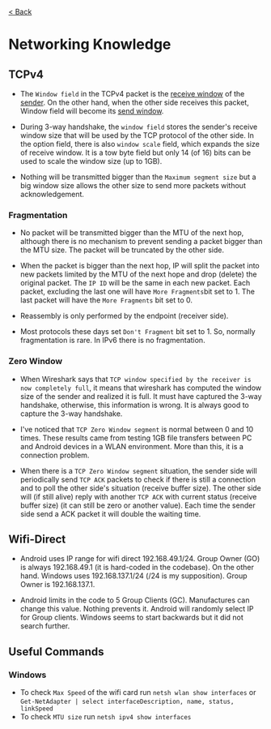 [< Back](https://github.com/brlebtag/My-Commonplace-Book)

# Networking Knowledge

## TCPv4
* The `Window field` in the TCPv4 packet is the <ins>receive window</ins> of the <ins>sender</ins>. On the other hand, when the other side receives this packet, Window field will become its <ins>send window</ins>.

* During 3-way handshake, the `window field` stores the sender's receive window size that will be used by the TCP protocol of the other side. In the option field, there is also `window scale` field, which expands the size of receive window. It is a tow byte field but only 14 (of 16) bits can be used to scale the window size (up to 1GB).

* Nothing will be transmitted bigger than the `Maximum segment size` but a big window size allows the other size to send more packets without acknowledgement.

### Fragmentation
* No packet will be transmitted bigger than the MTU of the next hop, although there is no mechanism to prevent sending a packet bigger than the MTU size. The packet will be truncated by the other side.

* When the packet is bigger than the next hop, IP will split the packet into new packets limited by the MTU of the next hope and drop (delete) the original packet. The `IP ID` will be the same in each new packet. Each packet, excluding the last one will have `More Fragments`bit set to 1. The last packet will have the `More Fragments` bit set to 0.

* Reassembly is only performed by the endpoint (receiver side).

* Most protocols these days set `Don't Fragment` bit set to 1. So, normally fragmentation is rare. In IPv6 there is no fragmentation.

### Zero Window

* When Wireshark says that `TCP window specified by the receiver is now completely full`, it means that wireshark has computed the window size of the sender and realized it is full. It must have captured the 3-way handshake, otherwise, this information is wrong. It is always good to capture the 3-way handshake.

* I've noticed that `TCP Zero Window segment` is normal between 0 and 10 times. These results came from testing 1GB file transfers between PC and Android devices in a WLAN environment. More than this, it is a connection problem.

* When there is a `TCP Zero Window segment` situation, the sender side will periodically send `TCP ACK` packets to check if there is still a connection and to poll the other side's situation (receive buffer size). The other side will (if still alive) reply with another `TCP ACK` with current status (receive buffer size) (it can still be zero or another value). Each time the sender side send a ACK packet it will double the waiting time.

## Wifi-Direct
* Android uses IP range for wifi direct 192.168.49.1/24. Group Owner (GO) is always 192.168.49.1 (it is hard-coded in the codebase). On the other hand. Windows uses 192.168.137.1/24 (/24 is my supposition). Group Owner is 192.168.137.1.

* Android limits in the code to 5 Group Clients (GC). Manufactures can change this value. Nothing prevents it. Android will randomly select IP for Group clients. Windows seems to start backwards but it did not search further.

## Useful Commands

### Windows

* To check `Max Speed` of the wifi card run `netsh wlan show interfaces` or `Get-NetAdapter | select interfaceDescription, name, status, linkSpeed`
* To check `MTU size` run `netsh ipv4 show interfaces`

